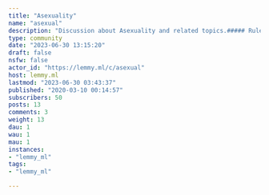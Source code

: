 ```yaml
---
title: "Asexuality" 
name: "asexual"
description: "Discussion about Asexuality and related topics.##### Rules1. Be respectful. As per the instance rules, this community has zero tolerance to racism, sexism, ableism, homophobia, aphobia, or other kinds of bigotry. Insults of a personal nature or derogatory remarks will be removed.2. Posts must be related to the topic of asexuality.3. Posts that contain content pertaining to sexual topics must be marked as NSFW.4. That's about it! Remember to enjoy the community and enjoy yourself!##### Related communities- [!aromantic@lemmy.ml](https://lemmy.ml/c/aromantic) ##### Relevant Resources- [AVEN](https://asexuality.org/)Banner image provided by Tom Morris through Wikimedia Common under the [CC3.0](https://creativecommons.org/licenses/by-sa/3.0/deed.en) license."
type: community
date: "2023-06-30 13:15:20"
draft: false
nsfw: false
actor_id: "https://lemmy.ml/c/asexual"
host: lemmy.ml
lastmod: "2023-06-30 03:43:37"
published: "2020-03-10 00:14:57"
subscribers: 50
posts: 13
comments: 3
weight: 13
dau: 1
wau: 1
mau: 1
instances:
- "lemmy_ml"
tags: 
- "lemmy_ml"

---
```

